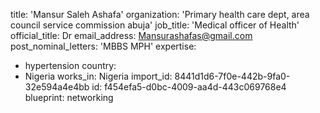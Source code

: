 title: 'Mansur Saleh Ashafa'
organization: 'Primary health care dept, area council service commission abuja'
job_title: 'Medical officer of Health'
official_title: Dr
email_address: Mansurashafas@gmail.com
post_nominal_letters: 'MBBS MPH'
expertise:
  - hypertension
country:
  - Nigeria
works_in: Nigeria
import_id: 8441d1d6-7f0e-442b-9fa0-32e594a4e4bb
id: f454efa5-d0bc-4009-aa4d-443c069768e4
blueprint: networking
